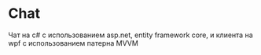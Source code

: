 # Chat
Чат на c# с использованием asp.net, entity framework core, и клиента на wpf с использованием патерна MVVM
